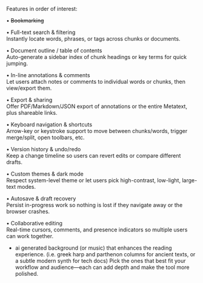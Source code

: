 Features in order of interest:

• ~~Bookmarking~~

• Full-text search & filtering  
  Instantly locate words, phrases, or tags across chunks or documents.

• Document outline / table of contents  
  Auto-generate a sidebar index of chunk headings or key terms for quick jumping.

• In-line annotations & comments  
  Let users attach notes or comments to individual words or chunks, then view/export them.

• Export & sharing  
  Offer PDF/Markdown/JSON export of annotations or the entire Metatext, plus shareable links.

• Keyboard navigation & shortcuts  
  Arrow-key or keystroke support to move between chunks/words, trigger merge/split, open toolbars, etc.

• Version history & undo/redo  
  Keep a change timeline so users can revert edits or compare different drafts.

• Custom themes & dark mode  
  Respect system-level theme or let users pick high-contrast, low-light, large-text modes.

• Autosave & draft recovery  
  Persist in-progress work so nothing is lost if they navigate away or the browser crashes.

• Collaborative editing  
  Real-time cursors, comments, and presence indicators so multiple users can work together.

- ai generated background (or music) that enhances the reading experience. (i.e. greek harp and parthenon columns for ancient texts, or a subtle modern synth for tech docs)
Pick the ones that best fit your workflow and audience—each can add depth and make the tool more polished.
